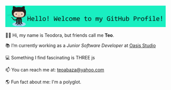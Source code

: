 ![Hello! Welcome to my GitHub profile!](welcometogitbanner.PNG)

👩🏼 Hi, my name is Teodora, but friends call me **Teo**.

📚 I’m currently working as a <i>Junior Software Developer</i> at [Oasis Studio](https://oasisstudio.uk//)

💻 Something I find fascinating is THREE js

📫 You can reach me at: [teoabaza@yahoo.com](mailto:teoabaza@yahoo.com)

🌎 Fun fact about me: I'm a polyglot.

<!---
teoabaza/teoabaza is a ✨ special ✨ repository because its `README.md` (this file) appears on your GitHub profile.
You can click the Preview link to take a look at your changes.
--->
